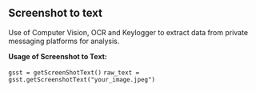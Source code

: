 ## **Screenshot to text**

Use of Computer Vision, OCR and Keylogger to extract data from private messaging platforms for analysis.


**Usage of Screenshot to Text:**

`gsst = getScreenShotText()`
`raw_text = gsst.getScreenshotText("your_image.jpeg")`


